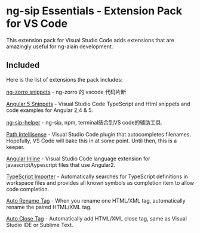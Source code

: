# ng-sip Essentials - Extension Pack for VS Code

This extension pack for Visual Studio Code adds extensions that are amazingly useful for ng-alain development.

## Included

Here is the list of extensions the pack includes:

[ng-zorro snippets](https://marketplace.visualstudio.com/items?itemName=cipchk.ng-zorro-vscode) - ng-zorro 的 vscode 代码片断

[Angular 5 Snippets](https://marketplace.visualstudio.com/items?itemName=Mikael.Angular-BeastCode) - Visual Studio Code TypeScript and Html snippets and code examples for Angular 2,4 & 5.

[ng-sip-helper](https://marketplace.visualstudio.com/items?itemName=winpzs.ngsiphelper) - ng-sip, npm, terminal结合到VS code的辅助工具.

[Path Intellisense](https://marketplace.visualstudio.com/items?itemName=christian-kohler.path-intellisense) - Visual Studio Code plugin that autocompletes filenames. Hopefully, VS Code will bake this in at some point. Until then, this is a keeper.

[Angular Inline](https://marketplace.visualstudio.com/items?itemName=natewallace.angular2-inline) - Visual Studio Code language extension for javascript/typescript files that use Angular2.

[TypeScript Importer](https://marketplace.visualstudio.com/items?itemName=pmneo.tsimporter) - Automatically searches for TypeScript definitions in workspace files and provides all known symbols as completion item to allow code completion.

[Auto Rename Tag](https://marketplace.visualstudio.com/items?itemName=formulahendry.auto-rename-tag) - When you rename one HTML/XML tag, automatically rename the paired HTML/XML tag.

[Auto Close Tag](https://marketplace.visualstudio.com/items?itemName=natewallace.angular2-inline) - Automatically add HTML/XML close tag, same as Visual Studio IDE or Sublime Text.
